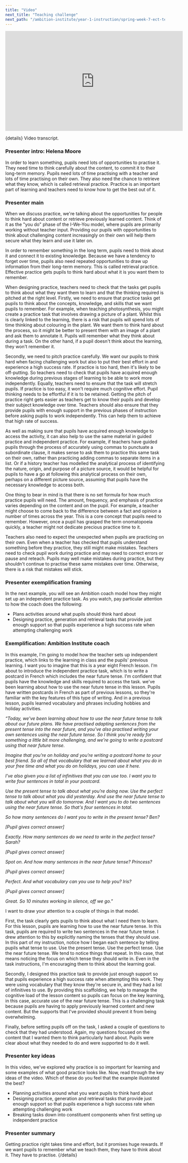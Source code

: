 ```yaml
---
title: "Video"
next_title: "Teaching challenge"
next_path: "/ambition-institute/year-1-instruction/spring-week-7-ect-teaching-challenge"
---
```


<iframe width="560"
    height="315"
    src="https://www.youtube.com/embed/v2ol8NsS1kw"
    title="YouTube video player"
    frameborder="0"
    allow="accelerometer; autoplay; clipboard-write; encrypted-media; gyroscope; picture-in-picture; web-share" allowfullscreen></iframe>

{details}
Video transcript.

### Presenter intro: Helena Moore

In order to learn something, pupils need lots of opportunities to practise it. They
need time to think carefully about the content, to commit it to their long-term memory.
Pupils need lots of time practising with a teacher and lots of time practising on
their own. They also need the chance to retrieve what they know, which is called
retrieval practice. Practice is an important part of learning and teachers need to
know how to get the best out of it.

### Presenter main

When we discuss practice, we're talking about the opportunities for people to think
hard about content or retrieve previously learned content. Think of it as the "you
do" phase of the I-We-You model, where pupils are primarily working without teacher
input. Providing our pupils with opportunities to think about challenging content
increasingly on their own will help them secure what they learn and use it later
on.

In order to remember something in the long term, pupils need to think about it and connect it to existing knowledge. Because we have a tendency to forget over time, pupils also need repeated opportunities to draw up information from their long-term memory. This is called retrieval practice. Effective practice gets pupils to think hard about what it is you want them to remember.

When designing practice, teachers need to check that the tasks get pupils to think about what they want them to learn and that the thinking required is pitched at the right level. Firstly, we need to ensure that practice tasks get pupils to think about the concepts, knowledge, and skills that we want pupils to remember. For example, when teaching photosynthesis, you might create a practice task that involves drawing a picture of a plant. Whilst this is clearly linked to the learning, there is a risk that pupils will spend lots of time thinking about colouring in the plant. We want them to think hard about the process, so it might be better to present them with an image of a plant and ask them to annotate it. Pupils will remember what they think about during a task. On the other hand, if a pupil doesn't think about the learning, they won't remember it.

Secondly, we need to pitch practice carefully. We want our pupils to think hard when facing challenging work but also to put their best effort in and experience a high success rate. If practice is too hard, then it's likely to be off-putting. So teachers need to check that pupils have acquired enough knowledge during previous stages of learning to be able to work more independently. Equally, teachers need to ensure that the task will stretch pupils. If practice is too easy, it won't require much cognitive effort. Pupil thinking needs to be effortful if it is to be retained. Getting the pitch of practice right gets easier as teachers get to know their pupils and develop their subject knowledge over time. Teachers should also ensure that they provide pupils with enough support in the previous phases of instruction before asking pupils to work independently. This can help them to achieve that high rate of success.

As well as making sure that pupils have acquired enough knowledge to access the activity, it can also help to use the same material in guided practice and independent practice. For example, if teachers have guided pupils through the process of accurately using commas to punctuate a subordinate clause, it makes sense to ask them to practice this same task on their own, rather than practicing adding commas to separate items in a list. Or if a history teacher has modelled the analytical process of identifying the nature, origin, and purpose of a picture source, it would be helpful for pupils to have a go at following this analytical process on their own, perhaps on a different picture source, assuming that pupils have the necessary knowledge to access both.

One thing to bear in mind is that there is no set formula for how much practice pupils will need. The amount, frequency, and emphasis of practice varies depending on the content and on the pupil. For example, a teacher might choose to come back to the difference between a fact and opinion a number of times across the year. This is a core concept that pupils need to remember. However, once a pupil has grasped the term onomatopoeia quickly, a teacher might not dedicate precious practice time to it.

Teachers also need to expect the unexpected when pupils are practicing on their own. Even when a teacher has checked that pupils understand something before they practice, they still might make mistakes. Teachers need to check pupil work during practice and may need to correct errors or pause and reteach. Pupils may well make mistakes during practice, but they shouldn't continue to practise these same mistakes over time. Otherwise, there is a risk that mistakes will stick.

### Presenter exemplification framing

In the next example, you will see an Ambition coach model how they might set up an
independent practice task. As you watch, pay particular attention to how the coach
does the following:

- Plans activities around what pupils should think hard about
- Designing practice, generation and retrieval tasks that provide just enough support so that pupils experience a high success rate when attempting challenging work

### Exemplification: Ambition Institute coach

In this example, I'm going to model how the teacher sets up independent
practice, which links to the learning in class and the pupils' previous
learning. I want you to imagine that this is a year eight French lesson. I'm
about to introduce the independent practice task, which is to write a postcard
in French which includes the near future tense. I'm confident that pupils have
the knowledge and skills required to access the task. we've been learning about
how to use the near future tense in this lesson. Pupils have written postcards
in French as part of previous lessons, so they're familiar with the key features
of this type of writing. And in a previous lesson, pupils learned vocabulary and
phrases including hobbies and holiday activities.

_“Today, we've been learning about how to use the near future tense to talk about our future plans. We have practised adapting sentences from the present tense into the near future, and you've also practised writing your own sentences using the near future tense. So I think you're ready for something a little bit more challenging, and we're going to write a postcard using that near future tense._

_Imagine that you're on holiday and you're writing a postcard home to your best friend. So all of that vocabulary that we learned about what you do in your free time and what you do on holidays, you can use it here._

_I've also given you a list of infinitives that you can use too. I want you to write four sentences in total in your postcard._

_Use the present tense to talk about what you're doing now. Use the perfect tense to talk about what you did yesterday. And use the near future tense to talk about what you will do tomorrow. And I want you to do two sentences using the near future tense. So that's four sentences in total._

_So how many sentences do I want you to write in the present tense? Ben?_

_[Pupil gives correct answer]_

_Exactly. How many sentences do we need to write in the perfect tense? Sarah?_

_[Pupil gives correct answer]_

_Spot on. And how many sentences in the near future tense? Princess?_

_[Pupil gives correct answer]_

_Perfect. And what vocabulary can you use to help you? Iris?_

_[Pupil gives correct answer]_

_Great. So 10 minutes working in silence, off we go."_

I want to draw your attention to a couple of things in that model.

First, the task clearly gets pupils to think about what I need them to learn. For this lesson, pupils are learning how to use the near future tense. In this task, pupils are required to write two sentences in the near future tense. I drew attention to this by explicitly naming the tenses that they should use. In this part of my instruction, notice how I began each sentence by telling pupils what tense to use. Use the present tense. Use the perfect tense. Use the near future tense. We tend to notice things that repeat. In this case, that means noticing the focus on which tense they should write in. Even in the task instructions, I'm encouraging them to think about the learning goal.

Secondly, I designed this practice task to provide just enough support so that pupils experience a high success rate when attempting this work. They were using vocabulary that they know they're secure in, and they had a list of infinitives to use. By providing this scaffolding, we help to manage the cognitive load of the lesson content so pupils can focus on the key learning, in this case, accurate use of the near future tense. This is a challenging task because pupils are having to apply previously learned content and new content. But the supports that I've provided should prevent it from being overwhelming.

Finally, before setting pupils off on the task, I asked a couple of questions to check that they had understood. Again, my questions focused on the content that I wanted them to think particularly hard about. Pupils were clear about what they needed to do and were supported to do it well.

### Presenter key ideas

In this video, we've explored why practice is so important for learning and some
examples of what good practice looks like. Now, read through the key ideas of the
video. Which of these do you feel that the example illustrated the best?

- Planning activities around what you want pupils to think hard about
- Designing practice, generation and retrieval tasks that provide just enough support so that pupils experience a high success rate when attempting challenging work
- Breaking tasks down into constituent components when first setting up independent practice

### Presenter summary

Getting practice right takes time and effort, but it promises huge rewards. If
we want pupils to remember what we teach them, they have to think about it. They
have to practise. {/details}
